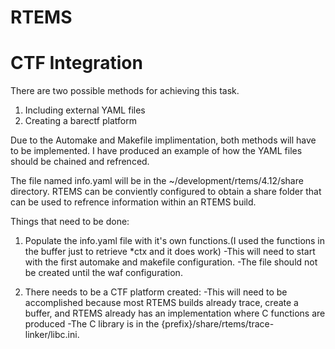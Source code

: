 # RTEMS
# CTF Integration
There are two possible methods for achieving this task.
1. Including external YAML files
2. Creating a barectf platform

Due to the Automake and Makefile implimentation, both methods will have to be implemented. I have produced an example of how the YAML files should be chained and refrenced.

The file named info.yaml will be in the ~/development/rtems/4.12/share directory. RTEMS can be conviently configured to obtain a share folder that can be used to refrence information within an RTEMS build.

Things that need to be done:
1. Populate the info.yaml file with it's own functions.(I used the functions in the buffer just to retrieve *ctx and it does work)
  -This will need to start with the first automake and makefile configuration.
  -The file should not be created until the waf configuration.

2. There needs to be a CTF platform created:
  -This will need to be accomplished because most RTEMS builds already trace, create a buffer, and RTEMS already has an implementation where C functions are produced
  -The C library is in the {prefix}/share/rtems/trace-linker/libc.ini.
